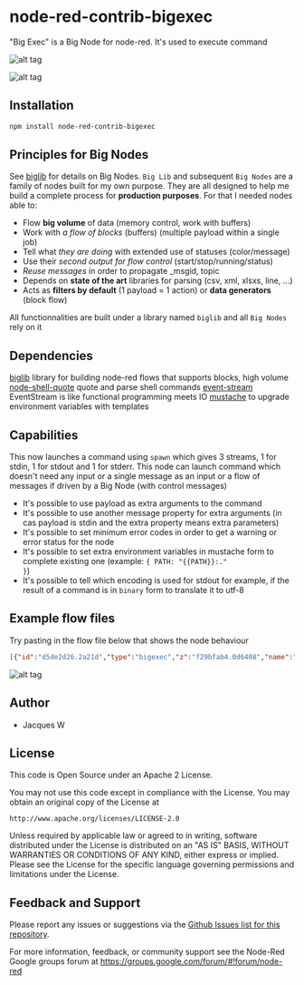 # node-red-contrib-bigexec

"Big Exec" is a Big Node for node-red. It's used to execute command

![alt tag](https://cloud.githubusercontent.com/assets/18165555/15455714/ed942b5c-205c-11e6-94cb-4b2dce8a113a.png)

![alt tag](https://cloud.githubusercontent.com/assets/18165555/15455716/f117a5a6-205c-11e6-9bd6-cdbe6409a87b.png)

## Installation
```bash
npm install node-red-contrib-bigexec
```

## Principles for Big Nodes

See [biglib](https://www.npmjs.com/package/node-red-biglib) for details on Big Nodes.
`Big Lib` and subsequent `Big Nodes` are a family of nodes built for my own purpose. They are all designed to help me build a complete process for **production purposes**. For that I needed nodes able to:

* Flow **big volume** of data (memory control, work with buffers)
* Work with *a flow of blocks* (buffers) (multiple payload within a single job)
* Tell what *they are doing* with extended use of statuses (color/message)
* Use their *second output for flow control* (start/stop/running/status)
* *Reuse messages* in order to propagate _msgid, topic
* Depends on **state of the art** libraries for parsing (csv, xml, xlsxs, line, ...)
* Acts as **filters by default** (1 payload = 1 action) or **data generators** (block flow)

All functionnalities are built under a library named `biglib` and all `Big Nodes` rely on it

## Dependencies

[biglib](https://www.npmjs.com/package/node-red-biglib) library for building node-red flows that supports blocks, high volume
[node-shell-quote](https://github.com/substack/node-shell-quote) quote and parse shell commands
[event-stream](https://github.com/dominictarr/event-stream) EventStream is like functional programming meets IO
[mustache](https://www.npmjs.com/package/mustache) to upgrade environment variables with templates

## Capabilities

This now launches a command using <code>spawn</code> which gives 3 streams, 1 for stdin, 1 for stdout and 1 for stderr. This node can launch command which doesn't need any input or a single message as an input or a flow of messages if driven by a Big Node (with control messages)

* It's possible to use payload as extra arguments to the command
* It's possible to use another message property for extra arguments (in cas payload is stdin and the extra property means extra parameters)
* It's possible to set minimum error codes in order to get a warning or error status for the node
* It's possible to set extra environment variables in mustache form to complete existing one (example: <code>{ PATH: "{{PATH}}:." }</code>)
* It's possible to tell which encoding is used for stdout for example, if the result of a command is in <code>binary</code> form to translate it to utf-8	

## Example flow files

Try pasting in the flow file below that shows the node behaviour 

  ```json
[{"id":"d5de2d26.2a21d","type":"bigexec","z":"f29bfab4.0d6408","name":"","command":"sh","commandArgs":"-c '(echo stdout; echo stderr >&2)'","minError":1,"minWarning":1,"cwd":"","shell":false,"extraArgumentProperty":"","envProperty":"","x":760,"y":300,"wires":[["5fc11ed1.a03ee"],["ea429413.15bd68"],["264e6051.d9b1a"]]},{"id":"f8c5aa9.f073a58","type":"debug","z":"f29bfab4.0d6408","name":"output","active":true,"console":"false","complete":"payload","x":570,"y":500,"wires":[]},{"id":"fe42cda2.01bd3","type":"bigexec","z":"f29bfab4.0d6408","name":"true","command":"true","commandArgs":"","minError":1,"minWarning":"","cwd":"","shell":false,"x":270,"y":100,"wires":[[],[],[]]},{"id":"9984f682.667b08","type":"bigexec","z":"f29bfab4.0d6408","name":"sh","command":"sh","commandArgs":"-c","minError":"8","minWarning":"1","cwd":"/tmp","shell":false,"extraArgumentProperty":"","envProperty":"","format":"utf8","payloadIs":"argument","x":710,"y":140,"wires":[[],[],[]]},{"id":"2bb9bf06.d4464","type":"inject","z":"f29bfab4.0d6408","name":"","topic":"","payload":"\"exit 0\"","payloadType":"str","repeat":"","crontab":"","once":false,"x":550,"y":100,"wires":[["9984f682.667b08"]]},{"id":"89ba4484.7645b8","type":"inject","z":"f29bfab4.0d6408","name":"","topic":"","payload":"\"exit 1\"","payloadType":"str","repeat":"","crontab":"","once":false,"x":550,"y":140,"wires":[["9984f682.667b08"]]},{"id":"15f3c5e6.ea0c3a","type":"inject","z":"f29bfab4.0d6408","name":"","topic":"","payload":"\"exit 8\"","payloadType":"str","repeat":"","crontab":"","once":false,"x":550,"y":180,"wires":[["9984f682.667b08"]]},{"id":"64eb1fc.f9b14e","type":"bigexec","z":"f29bfab4.0d6408","name":"sleep","command":"sleep","commandArgs":"","minError":"8","minWarning":"1","cwd":"/tmp","shell":true,"extraArgumentProperty":"","envProperty":"","x":270,"y":380,"wires":[[],[],[]]},{"id":"f8e2ffe.f071d","type":"inject","z":"f29bfab4.0d6408","name":"","topic":"","payload":"10","payloadType":"num","repeat":"","crontab":"","once":false,"x":110,"y":380,"wires":[["64eb1fc.f9b14e"]]},{"id":"84c0f395.7b3f1","type":"inject","z":"f29bfab4.0d6408","name":"True!","topic":"","payload":"","payloadType":"date","repeat":"","crontab":"","once":false,"x":110,"y":100,"wires":[["fe42cda2.01bd3"]]},{"id":"8ec7d32f.71383","type":"bigexec","z":"f29bfab4.0d6408","name":"false","command":"false","commandArgs":"","minError":1,"minWarning":"","cwd":"","shell":false,"extraArgumentProperty":"","envProperty":"","x":270,"y":180,"wires":[[],[],[]]},{"id":"e80797ae.17f868","type":"inject","z":"f29bfab4.0d6408","name":"False!","topic":"","payload":"","payloadType":"date","repeat":"","crontab":"","once":false,"x":110,"y":180,"wires":[["8ec7d32f.71383"]]},{"id":"c4498d7f.3bb67","type":"inject","z":"f29bfab4.0d6408","name":"Hello!","topic":"","payload":"Hello you!","payloadType":"str","repeat":"","crontab":"","once":false,"x":110,"y":500,"wires":[["8d33cea7.72cc3"]]},{"id":"8d33cea7.72cc3","type":"bigexec","z":"f29bfab4.0d6408","name":"echo","command":"echo","commandArgs":"","minError":1,"minWarning":"","cwd":"","shell":false,"extraArgumentProperty":"","envProperty":"","format":"utf8","payloadIs":"argument","x":270,"y":500,"wires":[["d3ea0250.2c16"],[],[]]},{"id":"d3ea0250.2c16","type":"function","z":"f29bfab4.0d6408","name":"toString()","func":"msg.payload = msg.payload.toString()\nreturn msg;","outputs":1,"noerr":0,"x":420,"y":500,"wires":[["f8c5aa9.f073a58"]]},{"id":"31646763.ce9b98","type":"bigexec","z":"f29bfab4.0d6408","name":"unknown","command":"/I/m/not/existing","commandArgs":"","minError":1,"minWarning":1,"cwd":"","shell":"","extraArgumentProperty":"","envProperty":"","x":280,"y":300,"wires":[[],[],[]]},{"id":"cb4518e9.34bae8","type":"inject","z":"f29bfab4.0d6408","name":"unknown","topic":"","payload":"","payloadType":"date","repeat":"","crontab":"","once":false,"x":120,"y":300,"wires":[["31646763.ce9b98"]]},{"id":"6f6db996.909248","type":"debug","z":"f29bfab4.0d6408","name":"stdout","active":true,"console":"false","complete":"payload","x":1110,"y":240,"wires":[]},{"id":"d12de8f8.2ed218","type":"debug","z":"f29bfab4.0d6408","name":"stderr","active":true,"console":"false","complete":"payload","x":1110,"y":360,"wires":[]},{"id":"4dfd7668.b20288","type":"inject","z":"f29bfab4.0d6408","name":"sample echo","topic":"","payload":"3","payloadType":"num","repeat":"","crontab":"","once":false,"x":570,"y":300,"wires":[["d5de2d26.2a21d"]]},{"id":"ea429413.15bd68","type":"function","z":"f29bfab4.0d6408","name":"rc","func":"if (msg.control && (msg.control.state == 'end' || msg.control.state == 'error')) return { payload: msg.control.rc }","outputs":1,"noerr":0,"x":950,"y":300,"wires":[["c9d0ae96.362f5"]]},{"id":"c9d0ae96.362f5","type":"debug","z":"f29bfab4.0d6408","name":"rc","active":true,"console":"false","complete":"payload","x":1110,"y":300,"wires":[]},{"id":"d7d24f0d.282db","type":"comment","z":"f29bfab4.0d6408","name":"Sample usage of Big Exec (Linux / Mac) command lines","info":"","x":240,"y":40,"wires":[]},{"id":"5fc11ed1.a03ee","type":"function","z":"f29bfab4.0d6408","name":"toString()","func":"msg.payload = msg.payload.toString()\nreturn msg;","outputs":1,"noerr":0,"x":960,"y":240,"wires":[["6f6db996.909248"]]},{"id":"264e6051.d9b1a","type":"function","z":"f29bfab4.0d6408","name":"toString()","func":"msg.payload = msg.payload.toString()\nreturn msg;","outputs":1,"noerr":0,"x":960,"y":360,"wires":[["d12de8f8.2ed218"]]},{"id":"e3dc229b.1c23e","type":"comment","z":"f29bfab4.0d6408","name":"Big Line should be better here","info":"","x":1020,"y":180,"wires":[]},{"id":"1b1197e8.e4ee68","type":"comment","z":"f29bfab4.0d6408","name":"Showing 3 states statuses","info":"","x":770,"y":80,"wires":[]},{"id":"85fee1ad.7a012","type":"comment","z":"f29bfab4.0d6408","name":"Sending data through stdin","info":"","x":330,"y":460,"wires":[]},{"id":"e9635a5.f169ca8","type":"comment","z":"f29bfab4.0d6408","name":"Unknow command","info":"","x":310,"y":260,"wires":[]}]
  ```

  ![alt tag](https://cloud.githubusercontent.com/assets/18165555/15454183/302a882a-2031-11e6-993a-0fdeea192ff9.png)

## Author

  - Jacques W

## License

This code is Open Source under an Apache 2 License.

You may not use this code except in compliance with the License. You may obtain an original copy of the License at

    http://www.apache.org/licenses/LICENSE-2.0

Unless required by applicable law or agreed to in writing, software distributed under the License is distributed on an
"AS IS" BASIS, WITHOUT WARRANTIES OR CONDITIONS OF ANY KIND, either express or implied. Please see the
License for the specific language governing permissions and limitations under the License.

## Feedback and Support

Please report any issues or suggestions via the [Github Issues list for this repository](https://github.com/Jacques44/node-red-contrib-bigexec/issues).

For more information, feedback, or community support see the Node-Red Google groups forum at https://groups.google.com/forum/#!forum/node-red


